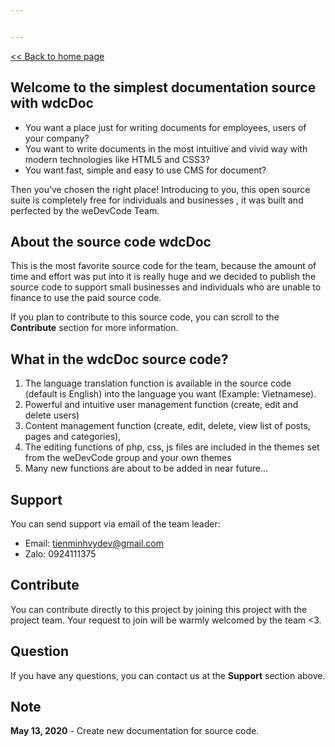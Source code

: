 ```yaml
---


---
```


<p><a href="https://github.tienminhvy.com/wdcDoc">&lt;&lt; Back to home page</a></p>
<h2 id="welcome-to-the-simplest-documentation-source-with-wdcdoc">Welcome to the simplest documentation source with wdcDoc</h2>
<ul>
<li>You want a place just for writing documents for employees, users of your company?</li>
<li>You want to write documents in the most intuitive and vivid way with modern technologies like HTML5 and CSS3?</li>
<li>You want fast, simple and easy to use CMS for document?</li>
</ul>
<p>Then you’ve chosen the right place! Introducing to you, this open source suite is completely free for individuals and businesses , it was built and perfected by the weDevCode Team.</p>
<h2 id="about-the-source-code-wdcdoc">About the source code wdcDoc</h2>
<p>This is the most favorite source code for the team, because the amount of time and effort was put into it is really huge and we decided to publish the source code to support small businesses and individuals who are unable to finance to use the paid source code.</p>
<p>If you plan to contribute to this source code, you can scroll to the <strong>Contribute</strong> section for more information.</p>
<h2 id="what-in-the-wdcdoc-source-code">What in the wdcDoc source code?</h2>
<ol>
<li>The language translation function is available in the source code (default is English) into the language you want (Example:  Vietnamese).</li>
<li>Powerful and intuitive user management function (create, edit and delete users)</li>
<li>Content management function (create, edit, delete, view list of posts, pages and categories),</li>
<li>The editing functions of php, css, js files are included in the themes set from the weDevCode group and your own themes</li>
<li>Many new functions are about to be added in near future…</li>
</ol>
<h2 id="support">Support</h2>
<p>You can send support via email of the team leader:</p>
<ul>
<li>Email: <a href="mailto:tienminhvydev@gmail.com">tienminhvydev@gmail.com</a></li>
<li>Zalo: 0924111375</li>
</ul>
<h2 id="contribute">Contribute</h2>
<p>You can contribute directly to this project by joining this project with the project team. Your request to join will be warmly welcomed by the team &lt;3.</p>
<h2 id="question">Question</h2>
<p>If you have any questions, you can contact us at the <strong>Support</strong> section above.</p>
<h2 id="note">Note</h2>
<p><strong>May 13, 2020</strong> - Create new documentation for source code.</p>

